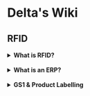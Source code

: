 # Delta's Wiki

## RFID

<details>
  <summary><b>What is RFID?</b> <br />&nbsp; </summary> 
  
  RFID (**R**adio **F**requency **Id**entification) refers to automatic and contactless communication systems for object recognition.
A system essentially consists of the following components:

<img src="https://user-images.githubusercontent.com/99175739/174800776-abd0f8cc-cc5d-4445-b663-be21eac18c6d.png" width=32% align=right>  
  
**Tag**

  Labels (also called "transponders" or "tags") can be attached to any object. A variety of different types are available. Labels can be attached via stickers, screws or fastened with cable ties or inserted into the existing inventory with epoxy resin.

**Reader incl. Antennas**

  The reader generates the necessary signal and monitors the desired area with the help of the connected antennas. The maximum range for label detection is up to 10 meters.

**Gateway**

  The gateway represents the process and control unit of the system. The data from the RFID reader is filtered here and passed on to the existing warehouse management system/ERP in real time. The Gateway can simply be a piece of on-premise hardware or a combination of an on-premise device and a cloud-based solution.

---
  
  RFID can be seen as a modern barcode alternative. It is not based on optics but radio technology. Therefore, there is no need for a direct line of sight. Reads are recognized up to 6 meters and 200 reads/second are possible. Unlike barcodes it makes bulk recognition possible. That means dozens or hundreds of products can be scanned at the very same moment.
  RFID at the UHF band (Ultra High Frequency, 867-920 MHz, depending on region) was introduced around 2005. Only recently the tag costs fell under the critical price of $0.10 per tag. Making it interesting for thousands of companies deeming it to be too expensive before. RFID enables you to automate your supply chain by facing less conditional restraints. For example you don't need a pallet being turned to a specific direction just to scan its barcode while arriving at the warehouse. In fact, you don't need any of your workers there at all.

</details>

<details>
  <summary><b>What is an ERP?</b> <br />&nbsp; </summary> 
  
  An **E**nterprise **R**essource **P**lanner is a comprehensive management software used by companies to manage their distribution/logistics, customer relations, sales, production, human ressources and many more in one place. It is practically the future of modern companies and seen consistent growth over the last years.
  
  One of the biggest providers are _SAP (HANA)_, _Oracle (Fusion)_, _Microsoft (Dynamics 365)_, _Infor_ and _SAGE (SAGE100, x3)_.
  
  <img src="https://user-images.githubusercontent.com/99175739/173815367-cae1af8f-96b8-435c-9e63-9bd498ffe1f9.png" width=40%>
  
  Anyway, especially small and mid sized companies often still rely on separated systems where warehouse management and other departments use isolated applications.
  
  In order to integrate Delta's platforms and solutions it is part of our service to identify the correct interface of a warehouse management software or ERP. 
  
</details>

<details>
  <summary><b>GS1 & Product Labelling</b> <br />&nbsp; </summary> <blockquote>

<details>
  <summary><b>Who is GS1?</b> <br />&nbsp; </summary> 
  
  GS1 is an international organization developing and maintaining standards in over 100 countries. Those standards include barcodes and numerical guidelines for RFID implementations. Standards such as GTIN and EPC are very common and therefore supported across most hardware manufacturers. Merchants and solution providers have to register with GS1 in order to receive their unique range of numbers.
  
</details>

<details>
  <summary><b>What is the GS1 base number?</b> <br />&nbsp; </summary> 
  
  The base number is part of all GS1 numbers and is assigned to each enterprise individually during registration. It is 7, 8 or 9 digits long. The shorter the base number, the more GTINs can be generated later.
  
</details>

<details>
  <summary><b>What is the GLN?</b> <br />&nbsp; </summary> 
  
  The Global Location Number identifies the individual company including the branch office.
  
  <img src="https://user-images.githubusercontent.com/99175739/173853510-43d61d88-a661-4b4c-b107-59c469f0a426.png" width=40%>
  
</details>

<details>
  <summary><b>What is the GTIN?</b> <br />&nbsp; </summary> 
  
  The GTIN (formerly EAN) is called Global Trade Identification Number and corresponds to the product category. Each product of a category carries the same GTIN.
Example: Shirt with 3x colors and 4x sizes = 12 GTINs
  
  <img src="https://user-images.githubusercontent.com/99175739/173854582-701dea3a-1346-4a86-bcbf-a48a08edeace.png" width=40%>
  
</details>

<details>
  <summary><b>Who assigns the GTIN?</b> <br />&nbsp; </summary> 
  
  The GTIN (formerly EAN) is usually assigned directly by the manufacturer or brand owner of the product. When carrying out the labeling, he is the one who has to register the product.
  
</details>


<details>
  <summary><b>What is the SGTIN?</b> <br />&nbsp; </summary> 
  
  In contrast to the normal GTIN, which uniquely identifies a product category, the serialized GTIN (SGTIN) is used when a single product of this category is to be marked.
  For example, the SGTIN is used in technical industries to distinguish individual components of the same type from one another. In this way, components can be unambiguously traced from their manufacture, through the entire supply chain, operation, right up to maintenance and scrapping. This is the basic prerequisite for reliable lifecycle management. 
  Hence unique, a SGTIN can also be converted into an EPC.
  
</details>

<details>
  <summary><b>What is the GRAI?</b> <br />&nbsp; </summary> 
  
  Global Returnable Asset Identifier identifies returnable transport packaging such as beer kegs, pallets, baskets or stairs. 
It consists of the GS1 base number followed by container type and check digit, combined with an optional serial number.
If an optional serial number is provided then GRAIs can be converted into a valid EPC.
  
</details>

<details>
  <summary><b>What is the SSCC?</b> <br />&nbsp; </summary> 
  
  SSCC is the unique number of a shipping unit.
  Example: The products inside of shipping cartons each carry their respective GTINs and/or SGTINs. Once put in a shipping carton and prepared for shipping the carrier assigns a unique SSCC to it.
  
  It is also possible to pack and unpack multiple SSCCs into one.
  For example if 20 different SSCCs were put on a pallet and wrapped with foil, then the whole pallet could be assigned with an additional SSCC.
  SSCCs are mostly important for carriers like UPS, DHL or FedEx in order to allow them and their customers to track and trace transported items.
  SSCCs can be converted into EPCs.
    
  <img src="https://user-images.githubusercontent.com/99175739/173861799-9015dcec-c0bb-4a06-b104-383804dba65e.png" width=40%>
  
</details>


<details>
  <summary><b>What is an EPC?</b> <br />&nbsp; </summary> 
  
  The Electronic Product Code is a universal identifier that can provide a unique identity for every physical object. The EPC structure is defined in the open standard _EPCglobal Tag Data Standard_. Most commonly it occurs as 24 hexadecimal characters (96-bits) which can be written into memory banks.
  EPCs are therefore used to be written into RFID tags.
  EPCs can be en-/decoded from SGTIN, GRAI, SSCC and other standards carrying enough information.
  Although necessary for encoding memory banks, EPCs obviously provide redundant information if being converted from and used side by side with the other GS1 standards. This is why the EPC is mostly used inside middleware applications (e.g. Delta's _rfid-processing_ module) and not printed in clear text or barcode onto an item.
  
</details>

</blockquote></details>
